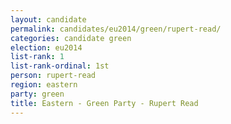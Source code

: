 ```yaml
---
layout: candidate
permalink: candidates/eu2014/green/rupert-read/
categories: candidate green
election: eu2014
list-rank: 1
list-rank-ordinal: 1st
person: rupert-read
region: eastern
party: green
title: Eastern - Green Party - Rupert Read
---
```

